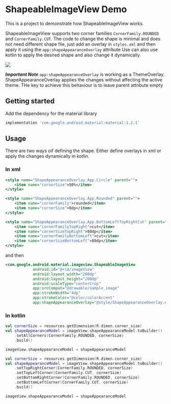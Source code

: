 # ShapeableImageView Demo

This is a project to demonstrate how ShapeableImageView works.

ShapeableImageView supports two corner families `CornerFamily.ROUNDED` and `CornerFamily.CUT`. 
The code to change the shape is minimal and does not need different shape file, just add an overlay in `styles.xml` and then apply it using the `app:shapeAppearanceOverlay` attribute
Use can also use kotlin to apply the desired shape and also change it dynamically.

![](demo.gif)

***Important Note*** `app:shapeAppearanceOverlay` is working as a ThemeOverlay. ShapeAppearanceOverlay applies the changes without affecting the active theme.
THe key to achieve this behaviour is to leave parent attribute empty

## Getting started
Add the dependency for the material library

```groovy
implementation 'com.google.android.material:material:1.2.1'
```

## Usage

There are two ways oif defining the shape. Either define overlays in xml or apply the changes dynamically in kotlin.

### In xml
```xml
<style name="ShapeAppearanceOverlay.App.Circle" parent="">
    <item name="cornerSize">50%</item>
</style>

<style name="ShapeAppearanceOverlay.App.Rounded" parent="">
    <item name="cornerFamily">rounded</item>
    <item name="cornerSize">8dp</item>
</style>

<style name="ShapeAppearanceOverlay.App.BottomLeftTopRightCut" parent="">
    <item name="cornerFamilyTopRight">cut</item>
    <item name="cornerSizeTopRight">80dp</item>
    <item name="cornerFamilyBottomLeft">cut</item>
    <item name="cornerSizeBottomLeft">80dp</item>
</style>
```
and then 
```xml
<com.google.android.material.imageview.ShapeableImageView
            android:id="@+id/imageView"
            android:layout_width="200dp"
            android:layout_height="200dp"
            android:scaleType="centerCrop"
            app:srcCompat="@drawable/sample_image"
            app:strokeWidth="4dp"
            app:strokeColor="@color/colorAccent"
            app:shapeAppearanceOverlay="@style/ShapeAppearanceOverlay.App.Circle" />
```

### In kotlin
```kotlin
val cornerSize = resources.getDimension(R.dimen.corner_size)
val shapeAppearanceModel = imageView.shapeAppearanceModel.toBuilder()
    .setAllCorners(CornerFamily.ROUNDED, cornerSize)
    .build()

imageView.shapeAppearanceModel = shapeAppearanceModel

val cornerSize = resources.getDimension(R.dimen.corner_size)
val shapeAppearanceModel = imageView.shapeAppearanceModel.toBuilder()
    .setTopRightCorner(CornerFamily.ROUNDED, cornerSize)
    .setTopLeftCorner(CornerFamily.CUT, cornerSize)
    .setBottomRightCorner(CornerFamily.ROUNDED, cornerSize)
    .setBottomLeftCorner(CornerFamily.CUT, cornerSize)
    .build()

imageView.shapeAppearanceModel = shapeAppearanceModel
```



